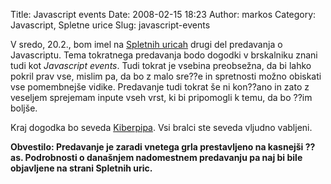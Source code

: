 Title: Javascript events
Date: 2008-02-15 18:23
Author: markos
Category: Javascript, Spletne urice
Slug: javascript-events

V sredo, 20.2., bom imel na [Spletnih uricah](http://web.zen.si/) drugi
del predavanja o Javascriptu. Tema tokratnega predavanja bodo dogodki v
brskalniku znani tudi kot *Javascript events*. Tudi tokrat je vsebina
preobsežna, da bi lahko pokril prav vse, mislim pa, da bo z malo sre??e
in spretnosti možno obiskati vse pomembnejše vidike. Predavanje tudi
tokrat še ni kon??ano in zato z veseljem sprejemam inpute vseh vrst, ki
bi pripomogli k temu, da bo ??im boljše.

Kraj dogodka bo seveda [Kiberpipa](http://www.kiberpipa.org/). Vsi
bralci ste seveda vljudno vabljeni.

**Obvestilo: Predavanje je zaradi vnetega grla prestavljeno na kasnejši
??as. Podrobnosti o današnjem nadomestnem predavanju pa naj bi bile
objavljene na strani Spletnih uric.**

